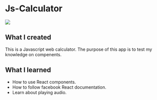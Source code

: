 # Js-Calculator

![](.gif)

## What I created

This is a Javascript web calculator. The purpose of this app is to test my knowledge on compenents.  

## What I learned

* How to use React components.  
* How to follow facebook React documentation.
* Learn about playing audio.
